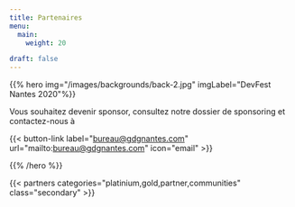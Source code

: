 ```yaml
---
title: Partenaires
menu:
  main:
    weight: 20

draft: false
---
```


{{% hero img="/images/backgrounds/back-2.jpg" imgLabel="DevFest Nantes 2020"%}}

Vous souhaitez devenir sponsor, consultez notre dossier de sponsoring et contactez-nous à

{{< button-link label="bureau@gdgnantes.com"
                url="mailto:bureau@gdgnantes.com"
                icon="email" >}}

{{% /hero %}}

<!-- Parteners list -->

{{< partners categories="platinium,gold,partner,communities" class="secondary" >}}
